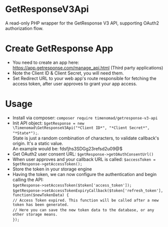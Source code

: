 # GetResponseV3Api
A read-only PHP wrapper for the GetResponse V3 API, supporting OAuth2 authorization flow.

# Create GetResponse App
* You need to create an app here: https://app.getresponse.com/manage_api.html (Third party applications)
* Note the Client ID & Client Secret, you will need them.
* Set Redirect URL to your web app's route responsible for fetching the access token, after user approves to grant your app access.

# Usage
* Install via composer: `composer require timenomad/getresponse-v3-api`
* Init API object: `$getResponse = new \Timenomad\GetResponseV3Api("*Client ID*", "*Client Secret*", "*State*");`.  
  State is just a random combination of characters, to validate callback's origin. It's a static value.  
  An example would be: fdsfjhs3SDGg23refsd2u09@$
* Get OAuth2 user consent URL: `$getResponse->getOAuthConsentUrl()`
* When user approves and your callback URL is called: `$accessToken = $getResponse->getAccessToken();`
* Store the token in your storage engine
* Having the token, we can now configure the authentication and begin calling the API:  
  `$getResponse->setAccessToken($token['access_token']);`  
  `$getResponse->setAccessTokenExpiryCallback($token['refresh_token'], function($newTokenData) {`  
      `// Access Token expired. This function will be called after a new token has been generated.`  
      `// Here you can save the new token data to the database, or any other storage means.`  
  `});`  

